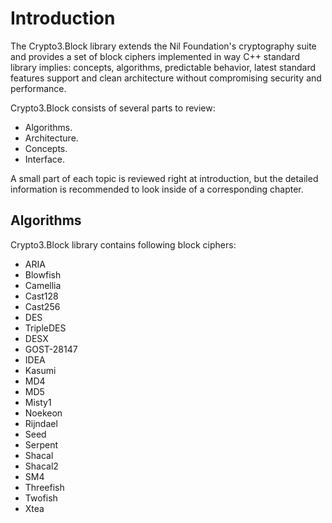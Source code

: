 # Introduction

The Crypto3.Block library extends the Nil Foundation's cryptography suite and provides a set of block ciphers
 implemented in way C++ standard library implies: concepts, algorithms, predictable behavior, latest standard features
  support and clean architecture without compromising security and performance.
  
  Crypto3.Block consists of several parts to review:
  * Algorithms.
  * Architecture.
  * Concepts.
  * Interface.
  
  A small part of each topic is reviewed right at introduction, but the detailed information is recommended to look
   inside of a corresponding chapter.
   
## Algorithms

Crypto3.Block library contains following block ciphers:

* ARIA
* Blowfish
* Camellia
* Cast128
* Cast256
* DES
* TripleDES
* DESX
* GOST-28147
* IDEA
* Kasumi
* MD4
* MD5
* Misty1
* Noekeon 
* Rijndael
* Seed
* Serpent
* Shacal
* Shacal2
* SM4
* Threefish
* Twofish
* Xtea
